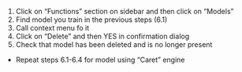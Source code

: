 1. Click on “Functions” section on sidebar and then click on “Models”
2. Find model you train in the previous steps (6.1)
3. Call context menu fo it
4. Click on “Delete” and then YES in confirmation dialog
5. Check that model has been deleted and is no longer present

* Repeat steps 6.1-6.4 for model using “Caret” engine